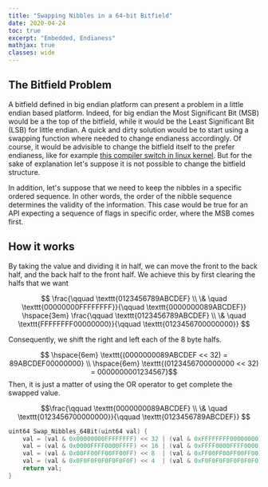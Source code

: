 ```yaml
---
title: "Swapping Nibbles in a 64-bit Bitfield"
date: 2020-04-24
toc: true
excerpt: "Embedded, Endianess"
mathjax: true
classes: wide	
---
```



## The Bitfield Problem


A bitfield defined in big endian platform can present a problem in a little endian based platform. Indeed, for big endian the Most Significant Bit (MSB) would be a the top of the bitfield, while it would be the Least Significant Bit (LSB) for little endian. A quick and dirty solution would be to start using a swapping function where needed to change endianess accordingly. Of course, it would be advisible to change the bitfield itself to the prefer endianess, like for example [this compiler switch in linux kernel](http://lxr.linux.no/linux+v2.6.38/include/linux/ip.h). But for the sake of explanation let's suppose it is not possible to change the bitfield structure. 

In addition, let's suppose that we need to keep the nibbles in a specific ordered sequence. In other words, the order of the nibble sequence determines the validity of the information. This case would be true for an API expecting a sequence of flags in specific order, where the MSB comes first.    


## How it works


By taking the value and dividing it in half, we can move the front to the back half, and the back half to the front half. We achieve this by first clearing the halfs that we want 

$$ \frac{\qquad \texttt{0123456789ABCDEF} \\ \& \quad \texttt{00000000FFFFFFFF}}{\qquad \texttt{0000000089ABCDEF}} \hspace{3em} 
\frac{\qquad \texttt{0123456789ABCDEF} \\ \& \quad \texttt{FFFFFFFF00000000}}{\qquad \texttt{0123456700000000}} $$

Consequently, we shift the right and left each of the 8 byte halfs. 

$$ \hspace{6em} \texttt{(0000000089ABCDEF << 32) = 89ABCDEF00000000} \\
\hspace{6em} \texttt{(0123456700000000 << 32) = 0000000001234567}$$
Then, it is just a matter of using the OR operator to get complete the swapped value. 

$$\frac{\qquad \texttt{0000000089ABCDEF} \\ \& \quad \texttt{0123456700000000}}{\qquad \texttt{0123456789ABCDEF}} $$

```c
uint64 Swap_Nibbles_64Bit(uint64 val) {
    val = (val & 0x00000000FFFFFFFF) << 32 | (val & 0xFFFFFFFF00000000) >> 32;
    val = (val & 0x0000FFFF0000FFFF) << 16 | (val & 0xFFFF0000FFFF0000) >> 16;
    val = (val & 0x00FF00FF00FF00FF) << 8  | (val & 0xFF00FF00FF00FF00) >> 8;
    val = (val & 0x0F0F0F0F0F0F0F0F) << 4  | (val & 0xF0F0F0F0F0F0F0F0) >> 4;
    return val;
}
```